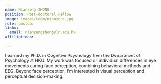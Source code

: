 ```yaml
---
name: Nianzeng ZHONG
position: Post-doctoral Fellow
image: images/team/nianzeng.jpg
role: postdoc
links:
  email: nianzengzhong@ln.edu.hk
affiliations:

---
```


I earned my Ph.D. in Cognitive Psychology from the Department of Psychology at HKU. My work was focused on individual differences in eye movements during face perception, combining behavioral methods and EEG. Beyond face perception, I’m interested in visual perception and perceptual decision-making.   